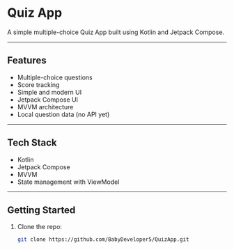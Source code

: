 # Quiz App

A simple multiple-choice Quiz App built using Kotlin and Jetpack Compose.

---

## Features

- Multiple-choice questions
- Score tracking
- Simple and modern UI
- Jetpack Compose UI
- MVVM architecture
- Local question data (no API yet)

---

## Tech Stack

- Kotlin
- Jetpack Compose
- MVVM
- State management with ViewModel

---

## Getting Started

1. Clone the repo:
   ```bash
   git clone https://github.com/BabyDeveloper5/QuizApp.git

